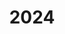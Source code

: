 ---
#This is just for you to quickly see what the file is - it can be anything you want
title: 2024

#This must match the level for the page you want it to appear on
level: Advanced Higher

#This must match the category id for the table the table you wish this to appear in
category: sqapastpapersah

#This must match the subject you wish this to appear in
subject: Chemistry

#There should be an entry here for each column in the table you wish to populate:
Year: 2024
Past Paper:
    - url: /chemistry/advancedhigher/AH SQA PP/newAH SQA PP/newAHchemSQApp2024.pdf
      link_text: Paper
SQA Marking Solutions:
    - url: "/chemistry/advancedhigher/AH SQA Msch/newAH SQA Msch/newAHchemSQAmsch2024.pdf"
      link_text: SQA Solutions
---